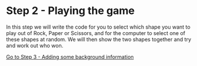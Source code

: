 # Step 2 - Playing the game

In this step we will write the code for you to select which shape you want to play out of Rock, Paper or Scissors, and for the computer to select one of these shapes at random. We will then show the two shapes together and try and work out who won.

[Go to Step 3 - Adding some background information](Step3-Adding-background)
